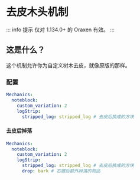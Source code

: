 # 去皮木头机制

::: info 提示
仅对 1.134.0+ 的 Oraxen 有效。
:::

## 这是什么？

这个机制允许你为自定义树木去皮，就像原版的那样。

### 配置

``` YAML
Mechanics:
  noteblock:
    custom_variation: 2
    logStrip:
      stripped_log: stripped_log # 去皮后换成的方块
```

#### 去皮后掉落

``` YAML
Mechanics:
  noteblock:
    custom_variation: 2
    logStrip:
      stripped_log: stripped_log # 去皮后换成的方块
      drop: bark # 右键后额外掉落的物品
```